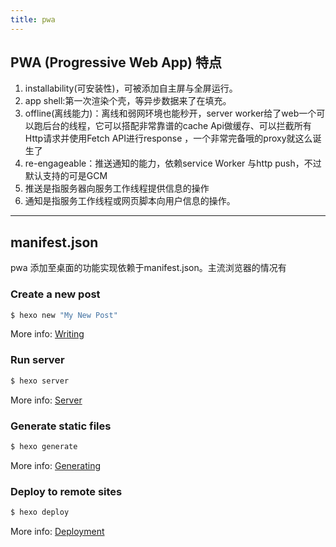 ```yaml
---
title: pwa
---
```

## PWA (Progressive Web App) 特点
1. installability(可安装性)，可被添加自主屏与全屏运行。
2. app shell:第一次渲染个壳，等异步数据来了在填充。
3. offline(离线能力)：离线和弱网环境也能秒开，server worker给了web一个可以跑后台的线程，它可以搭配非常靠谱的cache Api做缓存、可以拦截所有Http请求并使用Fetch API进行response ，一个非常完备哦的proxy就这么诞生了
4. re-engageable：推送通知的能力，依赖service Worker 与http push，不过默认支持的可是GCM
5. 推送是指服务器向服务工作线程提供信息的操作
6. 通知是指服务工作线程或网页脚本向用户信息的操作。
------------------------------

## manifest.json
pwa 添加至桌面的功能实现依赖于manifest.json。主流浏览器的情况有

### Create a new post

``` bash
$ hexo new "My New Post"
```

More info: [Writing](https://hexo.io/docs/writing.html)

### Run server

``` bash
$ hexo server
```

More info: [Server](https://hexo.io/docs/server.html)

### Generate static files

``` bash
$ hexo generate
```

More info: [Generating](https://hexo.io/docs/generating.html)

### Deploy to remote sites

``` bash
$ hexo deploy
```

More info: [Deployment](https://hexo.io/docs/deployment.html)
